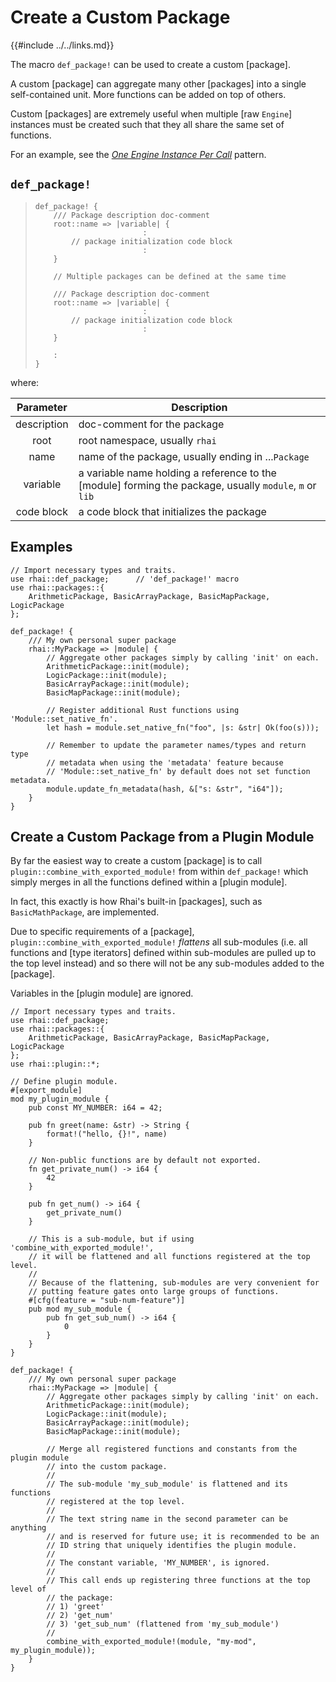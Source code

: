 Create a Custom Package
=======================

{{#include ../../links.md}}

The macro `def_package!` can be used to create a custom [package].

A custom [package] can aggregate many other [packages] into a single self-contained unit.
More functions can be added on top of others.

Custom [packages] are extremely useful when multiple [raw `Engine`] instances must be created such
that they all share the same set of functions.

For an example, see the [_One Engine Instance Per Call_]({{rootUrl}}/patterns/parallel.md) pattern.


`def_package!`
--------------

> ```rust,no_run
> def_package! {
>     /// Package description doc-comment
>     root::name => |variable| {
>                         :
>         // package initialization code block
>                         :
>     }
>
>     // Multiple packages can be defined at the same time
>
>     /// Package description doc-comment
>     root::name => |variable| {
>                         :
>         // package initialization code block
>                         :
>     }
> 
>     :
> }
> ```

where:

|  Parameter  | Description                                                                                             |
| :---------: | ------------------------------------------------------------------------------------------------------- |
| description | doc-comment for the package                                                                             |
|    root     | root namespace, usually `rhai`                                                                          |
|    name     | name of the package, usually ending in ...`Package`                                                     |
|  variable   | a variable name holding a reference to the [module] forming the package, usually `module`, `m` or `lib` |
| code block  | a code block that initializes the package                                                               |


Examples
--------

```rust,no_run
// Import necessary types and traits.
use rhai::def_package;      // 'def_package!' macro
use rhai::packages::{
    ArithmeticPackage, BasicArrayPackage, BasicMapPackage, LogicPackage
};

def_package! {
    /// My own personal super package
    rhai::MyPackage => |module| {
        // Aggregate other packages simply by calling 'init' on each.
        ArithmeticPackage::init(module);
        LogicPackage::init(module);
        BasicArrayPackage::init(module);
        BasicMapPackage::init(module);

        // Register additional Rust functions using 'Module::set_native_fn'.
        let hash = module.set_native_fn("foo", |s: &str| Ok(foo(s)));

        // Remember to update the parameter names/types and return type
        // metadata when using the 'metadata' feature because
        // 'Module::set_native_fn' by default does not set function metadata.
        module.update_fn_metadata(hash, &["s: &str", "i64"]);
    }
}
```


Create a Custom Package from a Plugin Module
-------------------------------------------

By far the easiest way to create a custom [package] is to call `plugin::combine_with_exported_module!`
from within `def_package!` which simply merges in all the functions defined within a [plugin module].

In fact, this exactly is how Rhai's built-in [packages], such as `BasicMathPackage`, are implemented.

Due to specific requirements of a [package], `plugin::combine_with_exported_module!`
_flattens_ all sub-modules (i.e. all functions and [type iterators] defined within sub-modules
are pulled up to the top level instead) and so there will not be any sub-modules added to the [package].

Variables in the [plugin module] are ignored.

```rust,no_run
// Import necessary types and traits.
use rhai::def_package;
use rhai::packages::{
    ArithmeticPackage, BasicArrayPackage, BasicMapPackage, LogicPackage
};
use rhai::plugin::*;

// Define plugin module.
#[export_module]
mod my_plugin_module {
    pub const MY_NUMBER: i64 = 42;

    pub fn greet(name: &str) -> String {
        format!("hello, {}!", name)
    }

    // Non-public functions are by default not exported.
    fn get_private_num() -> i64 {
        42
    }

    pub fn get_num() -> i64 {
        get_private_num()
    }

    // This is a sub-module, but if using 'combine_with_exported_module!',
    // it will be flattened and all functions registered at the top level.
    //
    // Because of the flattening, sub-modules are very convenient for
    // putting feature gates onto large groups of functions.
    #[cfg(feature = "sub-num-feature")]
    pub mod my_sub_module {
        pub fn get_sub_num() -> i64 {
            0
        }
    }
}

def_package! {
    /// My own personal super package
    rhai::MyPackage => |module| {
        // Aggregate other packages simply by calling 'init' on each.
        ArithmeticPackage::init(module);
        LogicPackage::init(module);
        BasicArrayPackage::init(module);
        BasicMapPackage::init(module);

        // Merge all registered functions and constants from the plugin module
        // into the custom package.
        //
        // The sub-module 'my_sub_module' is flattened and its functions
        // registered at the top level.
        //
        // The text string name in the second parameter can be anything
        // and is reserved for future use; it is recommended to be an
        // ID string that uniquely identifies the plugin module.
        //
        // The constant variable, 'MY_NUMBER', is ignored.
        //
        // This call ends up registering three functions at the top level of
        // the package:
        // 1) 'greet'
        // 2) 'get_num'
        // 3) 'get_sub_num' (flattened from 'my_sub_module')
        //
        combine_with_exported_module!(module, "my-mod", my_plugin_module));
    }
}
```
